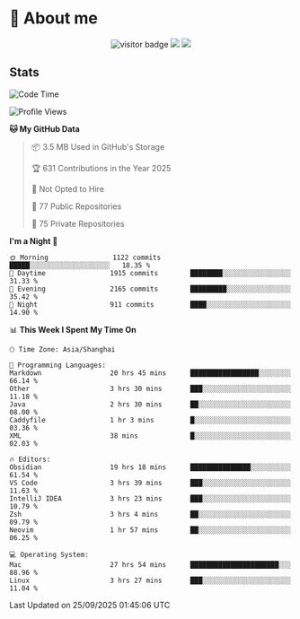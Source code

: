 <!-- ![](https://youpai.roccoshi.top/img/20200804214216.png) -->

# 🧐 About me
 
<p align="center">
<img src="https://visitor-badge.laobi.icu/badge?page_id=Lincest.Lincest&title=hits" alt="visitor badge"/>
<a href="mailto:imroccoshi@gmail.com"><img src="https://img.shields.io/badge/gmail-imroccoshi%40gmail.com-red"></a>
<a href="https://blog.roccoshi.top"><img src="https://img.shields.io/badge/blog-roccoshi-green"></a>
</p>

## Stats

<!--START_SECTION:waka-->
![Code Time](http://img.shields.io/badge/Code%20Time-2%2C792%20hrs%2038%20mins-blue)

![Profile Views](http://img.shields.io/badge/Profile%20Views-0-blue)

**🐱 My GitHub Data** 

> 📦 3.5 MB Used in GitHub's Storage 
 > 
> 🏆 631 Contributions in the Year 2025
 > 
> 🚫 Not Opted to Hire
 > 
> 📜 77 Public Repositories 
 > 
> 🔑 75 Private Repositories 
 > 
**I'm a Night 🦉** 

```text
🌞 Morning                1122 commits        █████░░░░░░░░░░░░░░░░░░░░   18.35 % 
🌆 Daytime                1915 commits        ████████░░░░░░░░░░░░░░░░░   31.33 % 
🌃 Evening                2165 commits        █████████░░░░░░░░░░░░░░░░   35.42 % 
🌙 Night                  911 commits         ████░░░░░░░░░░░░░░░░░░░░░   14.90 % 
```


📊 **This Week I Spent My Time On** 

```text
🕑︎ Time Zone: Asia/Shanghai

💬 Programming Languages: 
Markdown                 20 hrs 45 mins      █████████████████░░░░░░░░   66.14 % 
Other                    3 hrs 30 mins       ███░░░░░░░░░░░░░░░░░░░░░░   11.18 % 
Java                     2 hrs 30 mins       ██░░░░░░░░░░░░░░░░░░░░░░░   08.00 % 
Caddyfile                1 hr 3 mins         █░░░░░░░░░░░░░░░░░░░░░░░░   03.36 % 
XML                      38 mins             █░░░░░░░░░░░░░░░░░░░░░░░░   02.03 % 

🔥 Editors: 
Obsidian                 19 hrs 18 mins      ███████████████░░░░░░░░░░   61.54 % 
VS Code                  3 hrs 39 mins       ███░░░░░░░░░░░░░░░░░░░░░░   11.63 % 
IntelliJ IDEA            3 hrs 23 mins       ███░░░░░░░░░░░░░░░░░░░░░░   10.79 % 
Zsh                      3 hrs 4 mins        ██░░░░░░░░░░░░░░░░░░░░░░░   09.79 % 
Neovim                   1 hr 57 mins        ██░░░░░░░░░░░░░░░░░░░░░░░   06.25 % 

💻 Operating System: 
Mac                      27 hrs 54 mins      ██████████████████████░░░   88.96 % 
Linux                    3 hrs 27 mins       ███░░░░░░░░░░░░░░░░░░░░░░   11.04 % 
```


 Last Updated on 25/09/2025 01:45:06 UTC
<!--END_SECTION:waka-->


